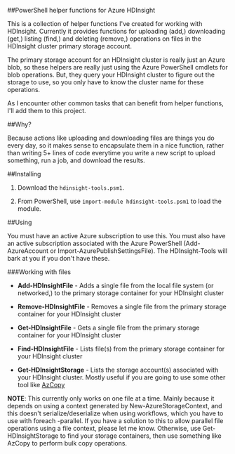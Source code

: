 ##PowerShell helper functions for Azure HDInsight

This is a collection of helper functions I've created for working with HDInsight. Currently it provides functions for uploading (add,) downloading (get,) listing (find,) and deleting (remove,) operations on files in the HDInsight cluster primary storage account.

The primary storage account for an HDInsight cluster is really just an Azure blob, so these helpers are really just using the Azure PowerShell cmdlets for blob operations. But, they query your HDInsight cluster to figure out the storage to use, so you only have to know the cluster name for these operations.

As I encounter other common tasks that can benefit from helper functions, I'll add them to this project.

##Why?

Because actions like uploading and downloading files are things you do every day, so it makes sense to encapsulate them in a nice function, rather than writing 5+ lines of code everytime you write a new script to upload something, run a job, and download the results.

##Installing

1. Download the `hdinsight-tools.psm1`.

2. From PowerShell, use `import-module hdinsight-tools.psm1` to load the module.

##Using

You must have an active Azure subscription to use this. You must also have an active subscription associated with the Azure PowerShell (Add-AzureAccount or Import-AzurePublishSettingsFile). The HDInsight-Tools will bark at you if you don't have these.

###Working with files

* __Add-HDInsightFile__ - Adds a single file from the local file system (or networked,) to the primary storage container for your HDInsight cluster

* __Remove-HDInsightFile__ - Removes a single file from the primary storage container for your HDInsight cluster

* __Get-HDInsightFile__ - Gets a single file from the primary storage container for your HDInsight cluster

* __Find-HDInsightFile__ - Lists file(s) from the primary storage container for your HDInsight cluster

* __Get-HDInsightStorage__ - Lists the storage account(s) associated with your HDInsight cluster. Mostly useful if you are going to use some other tool like [AzCopy](http://aka.ms/azcopy)


__NOTE__: This currently only works on one file at a time. Mainly because it depends on using a context generated by New-AzureStorageContext, and this doesn't serialize/deserialize when using workflows, which you have to use with foreach -parallel. If you have a solution to this to allow parallel file operations using a file context, please let me know. Otherwise, use Get-HDInsightStorage to find your storage containers, then use something like AzCopy to perform bulk copy operations.
